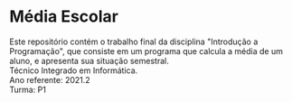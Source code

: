 # Média Escolar

Este repositório contém o trabalho final da disciplina "Introdução a Programação", que consiste em um programa que calcula a média de um aluno, e apresenta sua situação semestral.<br>
Técnico Integrado em Informática.<br>
Ano referente: 2021.2<br>
Turma: P1<br>


